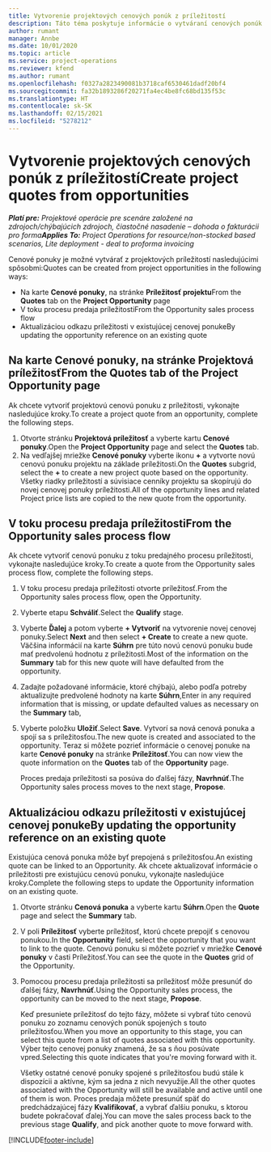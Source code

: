 ```yaml
---
title: Vytvorenie projektových cenových ponúk z príležitostí
description: Táto téma poskytuje informácie o vytváraní cenových ponúk projektu z príležitostí.
author: rumant
manager: Annbe
ms.date: 10/01/2020
ms.topic: article
ms.service: project-operations
ms.reviewer: kfend
ms.author: rumant
ms.openlocfilehash: f0327a2823490081b3718caf6530461dadf20bf4
ms.sourcegitcommit: fa32b1893286f20271fa4ec4be8fc68bd135f53c
ms.translationtype: HT
ms.contentlocale: sk-SK
ms.lasthandoff: 02/15/2021
ms.locfileid: "5278212"
---
```

# <a name="create-project-quotes-from-opportunities"></a><span data-ttu-id="1d59a-103">Vytvorenie projektových cenových ponúk z príležitostí</span><span class="sxs-lookup"><span data-stu-id="1d59a-103">Create project quotes from opportunities</span></span>

<span data-ttu-id="1d59a-104">_**Platí pre:** Projektové operácie pre scenáre založené na zdrojoch/chýbajúcich zdrojoch, čiastočné nasadenie – dohoda o fakturácii pro forma_</span><span class="sxs-lookup"><span data-stu-id="1d59a-104">_**Applies To:** Project Operations for resource/non-stocked based scenarios, Lite deployment - deal to proforma invoicing_</span></span>

<span data-ttu-id="1d59a-105">Cenové ponuky je možné vytvárať z projektových príležitostí nasledujúcimi spôsobmi:</span><span class="sxs-lookup"><span data-stu-id="1d59a-105">Quotes can be created from project opportunities in the following ways:</span></span>

- <span data-ttu-id="1d59a-106">Na karte **Cenové ponuky**, na stránke **Príležitosť projektu**</span><span class="sxs-lookup"><span data-stu-id="1d59a-106">From the **Quotes** tab on the **Project Opportunity** page</span></span>
- <span data-ttu-id="1d59a-107">V toku procesu predaja príležitosti</span><span class="sxs-lookup"><span data-stu-id="1d59a-107">From the Opportunity sales process flow</span></span>
- <span data-ttu-id="1d59a-108">Aktualizáciou odkazu príležitosti v existujúcej cenovej ponuke</span><span class="sxs-lookup"><span data-stu-id="1d59a-108">By updating the opportunity reference on an existing quote</span></span>

## <a name="from-the-quotes-tab-of-the-project-opportunity-page"></a><span data-ttu-id="1d59a-109">Na karte Cenové ponuky, na stránke Projektová príležitosť</span><span class="sxs-lookup"><span data-stu-id="1d59a-109">From the Quotes tab of the Project Opportunity page</span></span>

<span data-ttu-id="1d59a-110">Ak chcete vytvoriť projektovú cenovú ponuku z príležitosti, vykonajte nasledujúce kroky.</span><span class="sxs-lookup"><span data-stu-id="1d59a-110">To create a project quote from an opportunity, complete the following steps.</span></span>

1. <span data-ttu-id="1d59a-111">Otvorte stránku **Projektová príležitosť** a vyberte kartu **Cenové ponuky**.</span><span class="sxs-lookup"><span data-stu-id="1d59a-111">Open the **Project Opportunity** page and select the **Quotes** tab.</span></span> 
2. <span data-ttu-id="1d59a-112">Na vedľajšej mriežke **Cenové ponuky** vyberte ikonu **+** a vytvorte novú cenovú ponuku projektu na základe príležitosti.</span><span class="sxs-lookup"><span data-stu-id="1d59a-112">On the **Quotes** subgrid, select the **+** to create a new project quote based on the opportunity.</span></span> <span data-ttu-id="1d59a-113">Všetky riadky príležitostí a súvisiace cenníky projektu sa skopírujú do novej cenovej ponuky príležitosti.</span><span class="sxs-lookup"><span data-stu-id="1d59a-113">All of the opportunity lines and related Project price lists are copied to the new quote from the opportunity.</span></span>

## <a name="from-the-opportunity-sales-process-flow"></a><span data-ttu-id="1d59a-114">V toku procesu predaja príležitosti</span><span class="sxs-lookup"><span data-stu-id="1d59a-114">From the Opportunity sales process flow</span></span>

<span data-ttu-id="1d59a-115">Ak chcete vytvoriť cenovú ponuku z toku predajného procesu príležitosti, vykonajte nasledujúce kroky.</span><span class="sxs-lookup"><span data-stu-id="1d59a-115">To create a quote from the Opportunity sales process flow, complete the following steps.</span></span>

1. <span data-ttu-id="1d59a-116">V toku procesu predaja príležitosti otvorte príležitosť.</span><span class="sxs-lookup"><span data-stu-id="1d59a-116">From the Opportunity sales process flow, open the Opportunity.</span></span>
2. <span data-ttu-id="1d59a-117">Vyberte etapu **Schváliť**.</span><span class="sxs-lookup"><span data-stu-id="1d59a-117">Select the **Qualify** stage.</span></span> 
3. <span data-ttu-id="1d59a-118">Vyberte **Ďalej** a potom vyberte **+ Vytvoriť** na vytvorenie novej cenovej ponuky.</span><span class="sxs-lookup"><span data-stu-id="1d59a-118">Select **Next** and then select **+ Create** to create a new quote.</span></span> <span data-ttu-id="1d59a-119">Väčšina informácií na karte **Súhrn** pre túto novú cenovú ponuku bude mať predvolenú hodnotu z príležitosti.</span><span class="sxs-lookup"><span data-stu-id="1d59a-119">Most of the information on the **Summary** tab for this new quote will have defaulted from the opportunity.</span></span> 
4. <span data-ttu-id="1d59a-120">Zadajte požadované informácie, ktoré chýbajú, alebo podľa potreby aktualizujte predvolené hodnoty na karte **Súhrn**,</span><span class="sxs-lookup"><span data-stu-id="1d59a-120">Enter in any required information that is missing, or update defaulted values as necessary on the **Summary** tab,</span></span>
5. <span data-ttu-id="1d59a-121">Vyberte položku **Uložiť**.</span><span class="sxs-lookup"><span data-stu-id="1d59a-121">Select **Save**.</span></span> <span data-ttu-id="1d59a-122">Vytvorí sa nová cenová ponuka a spojí sa s príležitosťou.</span><span class="sxs-lookup"><span data-stu-id="1d59a-122">The new quote is created and associated to the opportunity.</span></span> <span data-ttu-id="1d59a-123">Teraz si môžete pozrieť informácie o cenovej ponuke na karte **Cenové ponuky** na stránke **Príležitosť**.</span><span class="sxs-lookup"><span data-stu-id="1d59a-123">You can now view the quote information on the **Quotes** tab of the **Opportunity** page.</span></span> 

   <span data-ttu-id="1d59a-124">Proces predaja príležitosti sa posúva do ďalšej fázy, **Navrhnúť**.</span><span class="sxs-lookup"><span data-stu-id="1d59a-124">The Opportunity sales process moves to the next stage, **Propose**.</span></span>


## <a name="by-updating-the-opportunity-reference-on-an-existing-quote"></a><span data-ttu-id="1d59a-125">Aktualizáciou odkazu príležitosti v existujúcej cenovej ponuke</span><span class="sxs-lookup"><span data-stu-id="1d59a-125">By updating the opportunity reference on an existing quote</span></span>

<span data-ttu-id="1d59a-126">Existujúca cenová ponuka môže byť prepojená s príležitosťou.</span><span class="sxs-lookup"><span data-stu-id="1d59a-126">An existing quote can be linked to an Opportunity.</span></span> <span data-ttu-id="1d59a-127">Ak chcete aktualizovať informácie o príležitosti pre existujúcu cenovú ponuku, vykonajte nasledujúce kroky.</span><span class="sxs-lookup"><span data-stu-id="1d59a-127">Complete the following steps to update the Opportunity information on an existing quote.</span></span>

1. <span data-ttu-id="1d59a-128">Otvorte stránku **Cenová ponuka** a vyberte kartu **Súhrn**.</span><span class="sxs-lookup"><span data-stu-id="1d59a-128">Open the **Quote** page and select the **Summary** tab.</span></span>
2. <span data-ttu-id="1d59a-129">V poli **Príležitosť** vyberte príležitosť, ktorú chcete prepojiť s cenovou ponukou.</span><span class="sxs-lookup"><span data-stu-id="1d59a-129">In the **Opportunity** field, select the opportunity that you want to link to the quote.</span></span> <span data-ttu-id="1d59a-130">Cenovú ponuku si môžete pozrieť v mriežke **Cenové ponuky** v časti Príležitosť.</span><span class="sxs-lookup"><span data-stu-id="1d59a-130">You can see the quote in the **Quotes** grid of the Opportunity.</span></span> 
3. <span data-ttu-id="1d59a-131">Pomocou procesu predaja príležitosti sa príležitosť môže presunúť do ďalšej fázy, **Navrhnúť**.</span><span class="sxs-lookup"><span data-stu-id="1d59a-131">Using the Opportunity sales process, the opportunity can be moved to the next stage, **Propose**.</span></span> 

   <span data-ttu-id="1d59a-132">Keď presuniete príležitosť do tejto fázy, môžete si vybrať túto cenovú ponuku zo zoznamu cenových ponúk spojených s touto príležitosťou.</span><span class="sxs-lookup"><span data-stu-id="1d59a-132">When you move an opportunity to this stage, you can select this quote from a list of quotes associated with this opportunity.</span></span> <span data-ttu-id="1d59a-133">Výber tejto cenovej ponuky znamená, že sa s ňou posúvate vpred.</span><span class="sxs-lookup"><span data-stu-id="1d59a-133">Selecting this quote indicates that you're moving forward with it.</span></span>

   <span data-ttu-id="1d59a-134">Všetky ostatné cenové ponuky spojené s príležitosťou budú stále k dispozícii a aktívne, kým sa jedna z nich nevyužije.</span><span class="sxs-lookup"><span data-stu-id="1d59a-134">All the other quotes associated with the Opportunity will still be available and active until one of them is won.</span></span> <span data-ttu-id="1d59a-135">Proces predaja môžete presunúť späť do predchádzajúcej fázy **Kvalifikovať**, a vybrať ďalšiu ponuku, s ktorou budete pokračovať ďalej.</span><span class="sxs-lookup"><span data-stu-id="1d59a-135">You can move the sales process back to the previous stage **Qualify**, and pick another quote to move forward with.</span></span>


[!INCLUDE[footer-include](../includes/footer-banner.md)]